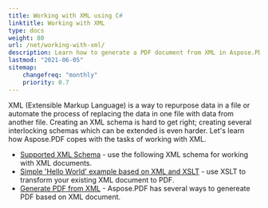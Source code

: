 ```yaml
---
title: Working with XML using C#
linktitle: Working with XML
type: docs
weight: 80
url: /net/working-with-xml/
description: Learn how to generate a PDF document from XML in Aspose.PDF for .NET
lastmod: "2021-06-05"
sitemap:
    changefreq: "monthly"
    priority: 0.7
---
```


XML (Extensible Markup Language) is a way to repurpose data in a file or automate the process of replacing the data in one file with data from another file. Creating an XML schema is hard to get right; creating several interlocking schemas which can be extended is even harder. Let's learn how Aspose.PDF copes with the tasks of working with XML.

- [Supported XML Schema](/pdf/net/supported-xml-schema/) - use the following XML schema for working with XML documents.
- [Simple 'Hello World' example based on XML and XSLT](/pdf/net/create-a-hello-world-pdf-document-through-xml-and-xslt/) - use XSLT to transform your existing XML document to PDF.
- [Generate PDF from XML](/pdf/net/generate-pdf-from-xml/) - Aspose.PDF has several ways to genereate PDF based on XML document.
